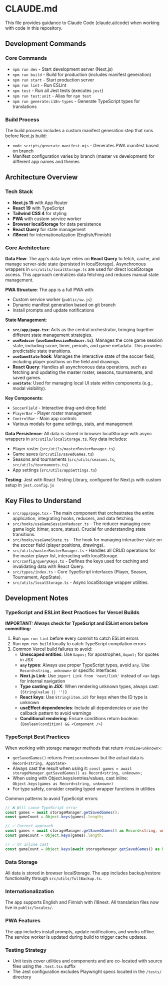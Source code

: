 # CLAUDE.md

This file provides guidance to Claude Code (claude.ai/code) when working with code in this repository.

## Development Commands

### Core Commands
- `npm run dev` - Start development server (Next.js)
- `npm run build` - Build for production (includes manifest generation)
- `npm run start` - Start production server
- `npm run lint` - Run ESLint
- `npm test` - Run all Jest tests (executes `jest`)
- `npm run test:unit` - Alias for `npm test`
- `npm run generate:i18n-types` - Generate TypeScript types for translations

### Build Process
The build process includes a custom manifest generation step that runs before Next.js build:
- `node scripts/generate-manifest.mjs` - Generates PWA manifest based on branch
- Manifest configuration varies by branch (master vs development) for different app names and themes

## Architecture Overview

### Tech Stack
- **Next.js 15** with App Router
- **React 19** with TypeScript
- **Tailwind CSS 4** for styling
- **PWA** with custom service worker
- **Browser localStorage** for data persistence
- **React Query** for state management
- **i18next** for internationalization (English/Finnish)

### Core Architecture

**Data Flow**: The app's data layer relies on **React Query** to fetch, cache, and manage server-side state (persisted in localStorage). Asynchronous wrappers in `src/utils/localStorage.ts` are used for direct localStorage access. This approach centralizes data fetching and reduces manual state management.

**PWA Structure**: The app is a full PWA with:
- Custom service worker (`public/sw.js`)
- Dynamic manifest generation based on git branch
- Install prompts and update notifications

**State Management**: 
- **`src/app/page.tsx`**: Acts as the central orchestrator, bringing together different state management strategies.
- **`useReducer` (`useGameSessionReducer.ts`)**: Manages the core game session state, including score, timer, periods, and game metadata. This provides predictable state transitions.
- **`useGameState` hook**: Manages the interactive state of the soccer field, including player positions on the field and drawings.
- **React Query**: Handles all asynchronous data operations, such as fetching and updating the master roster, seasons, tournaments, and saved games.
- **`useState`**: Used for managing local UI state within components (e.g., modal visibility).

**Key Components**:
- `SoccerField` - Interactive drag-and-drop field
- `PlayerBar` - Player roster management
- `ControlBar` - Main app controls
- Various modals for game settings, stats, and management

**Data Persistence**: All data is stored in browser localStorage with async wrappers in `src/utils/localStorage.ts`. Key data includes:
- Player roster (`src/utils/masterRosterManager.ts`)
- Game saves (`src/utils/savedGames.ts`)
- Seasons and tournaments (`src/utils/seasons.ts`, `src/utils/tournaments.ts`)
- App settings (`src/utils/appSettings.ts`)

**Testing**: Jest with React Testing Library, configured for Next.js with custom setup in `jest.config.js`

## Key Files to Understand

- `src/app/page.tsx` - The main component that orchestrates the entire application, integrating hooks, reducers, and data fetching.
- `src/hooks/useGameSessionReducer.ts` - The reducer managing core game logic (timer, score, status). Crucial for understanding state transitions.
- `src/hooks/useGameState.ts` - The hook for managing interactive state on the soccer field (player positions, drawings).
- `src/utils/masterRosterManager.ts` - Handles all CRUD operations for the master player list, interacting with localStorage.
- `src/config/queryKeys.ts` - Defines the keys used for caching and invalidating data with React Query.
- `src/types/index.ts` - Core TypeScript interfaces (Player, Season, Tournament, AppState).
- `src/utils/localStorage.ts` - Async localStorage wrapper utilities.

## Development Notes

### TypeScript and ESLint Best Practices for Vercel Builds

**IMPORTANT: Always check for TypeScript and ESLint errors before committing:**
1. Run `npm run lint` before every commit to catch ESLint errors
2. Run `npm run build` locally to catch TypeScript compilation errors
3. Common Vercel build failures to avoid:
   - **Unescaped entities**: Use `&apos;` for apostrophes, `&quot;` for quotes in JSX
   - **`any` types**: Always use proper TypeScript types, avoid `any`. Use `Record<string, unknown>` or specific interfaces
   - **Next.js Link**: Use `import Link from 'next/link'` instead of `<a>` tags for internal navigation
   - **Type casting in JSX**: When rendering unknown types, always cast: `{String(value || '')}`
   - **React keys**: Use `String(item.id)` for keys when the ID type is unknown
   - **useEffect dependencies**: Include all dependencies or use the callback pattern to avoid warnings
   - **Conditional rendering**: Ensure conditions return boolean: `{Boolean(condition) && <Component />}`

### TypeScript Best Practices

When working with storage manager methods that return `Promise<unknown>`:
- `getSavedGames()` returns `Promise<unknown>` but the actual data is `Record<string, AppState>`
- Always cast the result when using it: `const games = await storageManager.getSavedGames() as Record<string, unknown>;`
- When using with Object.keys/entries/values, cast inline: `Object.keys(games as Record<string, unknown>)`
- For type safety, consider creating typed wrapper functions in utilities

Common patterns to avoid TypeScript errors:
```typescript
// ❌ Will cause TypeScript error
const games = await storageManager.getSavedGames();
const gameCount = Object.keys(games).length;

// ✅ Correct approach
const games = await storageManager.getSavedGames() as Record<string, unknown>;
const gameCount = Object.keys(games).length;

// ✅ Or inline cast
const gameCount = Object.keys(await storageManager.getSavedGames() as Record<string, unknown>).length;
```

### Data Storage
All data is stored in browser localStorage. The app includes backup/restore functionality through `src/utils/fullBackup.ts`.

### Internationalization
The app supports English and Finnish with i18next. All translation files now live in `public/locales/`.

### PWA Features
The app includes install prompts, update notifications, and works offline. The service worker is updated during build to trigger cache updates.

### Testing Strategy
- Unit tests cover utilities and components and are co-located with source files using the `.test.tsx` suffix
- The Jest configuration excludes Playwright specs located in the `/tests/` directory
